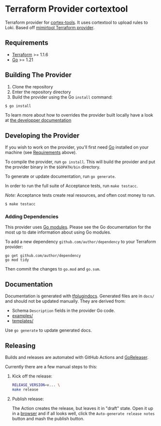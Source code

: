 # Terraform Provider cortextool

Terraform provider for [cortex-tools](https://github.com/grafana/cortex-tools). It uses cortextool to upload rules to Loki. Based off [mimirtool Terraform provider](https://registry.terraform.io/providers/ovh/mimirtool/latest/docs).

## Requirements

-	[Terraform](https://www.terraform.io/downloads.html) >= 1.1.6
-	[Go](https://golang.org/doc/install) >= 1.21

## Building The Provider

1. Clone the repository
1. Enter the repository directory
1. Build the provider using the Go `install` command:
```sh
$ go install
```

To learn more about how to overrides the provider built locally have a look at [the developper documentation](https://developer.hashicorp.com/terraform/cli/config/config-file#development-overrides-for-provider-developers)

## Developing the Provider

If you wish to work on the provider, you'll first need [Go](http://www.golang.org) installed on your machine (see [Requirements](#requirements) above).

To compile the provider, run `go install`. This will build the provider and put the provider binary in the `$GOPATH/bin` directory.

To generate or update documentation, run `go generate`.

In order to run the full suite of Acceptance tests, run `make testacc`.

*Note:* Acceptance tests create real resources, and often cost money to run.

```sh
$ make testacc
```

### Adding Dependencies

This provider uses [Go modules](https://github.com/golang/go/wiki/Modules).
Please see the Go documentation for the most up to date information about using Go modules.

To add a new dependency `github.com/author/dependency` to your Terraform provider:

```
go get github.com/author/dependency
go mod tidy
```

Then commit the changes to `go.mod` and `go.sum`.

## Documentation

Documentation is generated with
[tfplugindocs](https://github.com/hashicorp/terraform-plugin-docs). Generated
files are in `docs/` and should not be updated manually. They are derived from:

- Schema `Description` fields in the provider Go code.
- [examples/](./examples)
- [templates/](./templates)

Use `go generate` to update generated docs.

## Releasing

Builds and releases are automated with GitHub Actions and
[GoReleaser](https://github.com/goreleaser/goreleaser/).

Currently there are a few manual steps to this:

1. Kick off the release:

   ```sh
   RELEASE_VERSION=v... \
   make release
   ```

2. Publish release:

   The Action creates the release, but leaves it in "draft" state. Open it up in
   a [browser](https://github.com/grafana/terraform-provider-grafana/releases)
   and if all looks well, click the `Auto-generate release notes` button and mash the publish button.
